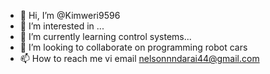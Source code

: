 - 👋 Hi, I’m @Kimweri9596
- 👀 I’m interested in ...
- 🌱 I’m currently learning control systems...
- 💞️ I’m looking to collaborate on programming robot cars
- 📫 How to reach me vi email nelsonnndarai44@gmail.com

<!---
Kimweri9596/Kimweri9596 is a ✨ special ✨ repository because its `README.md` (this file) appears on your GitHub profile.
You can click the Preview link to take a look at your changes.
--->
